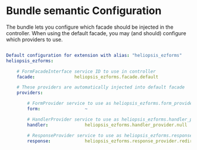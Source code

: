 # Bundle semantic Configuration

The bundle lets you configure which facade should be injected in the controller.
When using the default facade, you may (and should) configure which providers to use.

```yml

Default configuration for extension with alias: "heliopsis_ezforms"
heliopsis_ezforms:

    # FormFacadeInterface service ID to use in controller
    facade:               heliopsis_ezforms.facade.default

    # These providers are automatically injected into default facade
    providers:

        # FormProvider service to use as heliopsis_ezforms.form_provider
        form:                 ~

        # HandlerProvider service to use as heliopsis_ezforms.handler_provider
        handler:              heliopsis_ezforms.handler_provider.null

        # ResponseProvider service to use as heliopsis_ezforms.response_provider
        response:             heliopsis_ezforms.response_provider.redirect_confirm
```